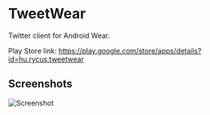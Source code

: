 TweetWear
=========

Twitter client for Android Wear.

Play Store link: https://play.google.com/store/apps/details?id=hu.rycus.tweetwear

Screenshots
-----------

![Screenshot](https://raw.githubusercontent.com/rycus86/TweetWear/master/pics/wear_screenshot.png)
